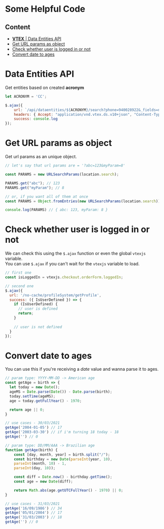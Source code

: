 # Some Helpful Code

## Content
  - [**VTEX** | Data Entities API](#data-entities-api)
  - [Get URL params as object](#get-url-params-as-object)
  - [Check whether user is logged in or not](#check-whether-user-is-logged-in-or-not)
  - [Convert date to ages](#convert-date-to-ages)

# Data Entities API
Get entities based on created **acronym**

```js
let ACRONYM = 'CC';

$.ajax({
    url: `/api/dataentities/${ACRONYM}/search?phone=940028922&_fields=name,mail`,
    headers: { Accept: "application/vnd.vtex.ds.v10+json", "Content-Type": "application/json" },
    success: console.log
});
```

# Get URL params as object
Get url params as an unique object.

```js
// let's say that url params are = '?abc=123&myParam=8'

const PARAMS = new URLSearchParams(location.search);

PARAMS.get("abc"); // 123
PARAMS.get("myParam"); // 8
```

```js
// or, if you want all of them at once
const PARAMS = Object.fromEntries(new URLSearchParams(location.search));

console.log(PARAMS) // { abc: 123, myParam: 8 }
```

# Check whether user is logged in or not

We can check this using the `$.ajax` function or even the global `vtexjs` variable. <br />
You can use `$.ajax` if you can't wait for the `vtexjs` variable to load.

```js
// first one
const isLoggedIn = vtexjs.checkout.orderForm.loggedIn;
```

```js
// second one
$.ajax({
  url: '/no-cache/profileSystem/getProfile',
  success: ({ IsUserDefined }) => {
    if (IsUserDefined) {
      // user is defined
      return;
    }
    
    // user is not defined
  }
});
```

# Convert date to ages

You can use this if you're receiving a _date_ value and wanna parse it to ages.

```js
// param type: YYYY-MM-DD -> American age
const getAge = birth => {
  let today = new Date();
  ageMS = Date.parse(Date()) - Date.parse(birth);
  today.setTime(ageMS);
  age = today.getFullYear() - 1970;

  return age || 0;
}

// use cases - 30/03/2021
getAge('2004-01-05') // 17
getAge('2003-03-30') // if i'm turning 18 today - 18
getAge('') // 0
```

```js
// param type: DD/MM/AAA -> Brazilian age
function getAge(birth) {
    const [day, month, year] = birth.split("/");
    const birthday = new Date(parseInt(year, 10),
    parseInt(month, 10) - 1,
    parseInt(day, 10));

    const diff = Date.now() - birthday.getTime();
    const age = new Date(diff);

    return Math.abs(age.getUTCFullYear() - 1970) || 0;
}

// use cases - 31/03/2021
getAge('16/09/1986') // 34
getAge('05/01/2004') // 17
getAge('31/03/2003') // 18
getAge('') // 0
```
